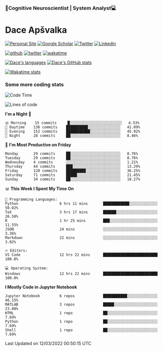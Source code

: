 ### 🧠Cognitive Neuroscientist | System Analyst💻
# Dace Apšvalka

[![Personal Site](https://img.shields.io/badge/website-teal?style=for-the-badge&logo=About.me&logoColor=white)](https://dcdace.net/)
[![Google Scholar](https://img.shields.io/badge/Scholar-yellow?style=for-the-badge&logo=googlescholar&logoColor=ffffff)](https://scholar.google.com/citations?hl=en&user=W8q0HBkAAAAJ&view_op=list_works&sortby=pubdate)
[![Twitter](https://img.shields.io/badge/Twitter-1DA1F2?logo=twitter&logoColor=white&style=for-the-badge)](https://twitter.com/dcdace)
[![Linkedin](https://img.shields.io/badge/linkedin-0077B5?logo=linkedin&logoColor=white&style=for-the-badge)](https://www.linkedin.com/in/dace-apsvalka/)

[![github](https://img.shields.io/github/followers/dcdace?logo=github&style=plastic)](https://github.com/dcdace?tab=followers "GitHub followers")
[![twitter](https://img.shields.io/twitter/follow/dcdace?label=followers&logo=twitter&color=%23007ec6&style=plastic)](https://twitter.com/dcdace "Twitter followers")
[![wakatime](https://wakatime.com/badge/user/6e7556d3-b1db-4eef-a7e8-9bad735fc27e.svg?style=plastic?v=2)](https://wakatime.com/@6e7556d3-b1db-4eef-a7e8-9bad735fc27e "Total time coded since Feb 28 2022")

[![Dace's languages](https://github-readme-stats.vercel.app/api/top-langs/?username=dcdace&langs_count=10&theme=nord&layout=compact)]() 
[![Dace's GitHub stats](https://github-readme-stats.vercel.app/api?username=dcdace&theme=dracula&hide=prs,issues&count_private=true&show_icons=true&hide_rank=true&include_all_commits=true&hide_title=false&custom_title=GitHub+Stats)](https://github.com/anuraghazra/github-readme-stats)

[![Wakatime stats](https://github-readme-stats.vercel.app/api/wakatime?username=dcdace&theme=react&layout=compact&custom_title=Coding+past+7+days&v=2)](https://wakatime.com/@6e7556d3-b1db-4eef-a7e8-9bad735fc27e "Recorded coding time in the past 7 days")
 ### Some more coding stats
<!--START_SECTION:waka-->
![Code Time](http://img.shields.io/badge/Code%20Time-19%20hrs%2033%20mins-blue)

![Lines of code](https://img.shields.io/badge/From%20Hello%20World%20I%27ve%20Written-51%20Thousand%20lines%20of%20code-blue)

**I'm a Night 🦉** 

```text
🌞 Morning    15 commits     █░░░░░░░░░░░░░░░░░░░░░░░░   4.53% 
🌆 Daytime    136 commits    ██████████░░░░░░░░░░░░░░░   41.09% 
🌃 Evening    152 commits    ███████████░░░░░░░░░░░░░░   45.92% 
🌙 Night      28 commits     ██░░░░░░░░░░░░░░░░░░░░░░░   8.46%

```
📅 **I'm Most Productive on Friday** 

```text
Monday       29 commits     ██░░░░░░░░░░░░░░░░░░░░░░░   8.76% 
Tuesday      29 commits     ██░░░░░░░░░░░░░░░░░░░░░░░   8.76% 
Wednesday    4 commits      ░░░░░░░░░░░░░░░░░░░░░░░░░   1.21% 
Thursday     44 commits     ███░░░░░░░░░░░░░░░░░░░░░░   13.29% 
Friday       120 commits    █████████░░░░░░░░░░░░░░░░   36.25% 
Saturday     71 commits     █████░░░░░░░░░░░░░░░░░░░░   21.45% 
Sunday       34 commits     ██░░░░░░░░░░░░░░░░░░░░░░░   10.27%

```


📊 **This Week I Spent My Time On** 

```text
💬 Programming Languages: 
Python                   6 hrs 11 mins       ████████████░░░░░░░░░░░░░   50.02% 
TeX                      3 hrs 17 mins       ██████░░░░░░░░░░░░░░░░░░░   26.58% 
R                        1 hr 25 mins        ███░░░░░░░░░░░░░░░░░░░░░░   11.55% 
JSON                     24 mins             ░░░░░░░░░░░░░░░░░░░░░░░░░   3.36% 
Markdown                 22 mins             ░░░░░░░░░░░░░░░░░░░░░░░░░   3.02%

🔥 Editors: 
VS Code                  12 hrs 22 mins      █████████████████████████   100.0%

💻 Operating System: 
Windows                  12 hrs 22 mins      █████████████████████████   100.0%

```

**I Mostly Code in Jupyter Notebook** 

```text
Jupyter Notebook         6 repos             ███████████░░░░░░░░░░░░░░   46.15% 
MATLAB                   3 repos             █████░░░░░░░░░░░░░░░░░░░░   23.08% 
HTML                     1 repo              ██░░░░░░░░░░░░░░░░░░░░░░░   7.69% 
Python                   1 repo              ██░░░░░░░░░░░░░░░░░░░░░░░   7.69% 
Shell                    1 repo              ██░░░░░░░░░░░░░░░░░░░░░░░   7.69%

```



 Last Updated on 12/03/2022 00:50:15 UTC
<!--END_SECTION:waka-->